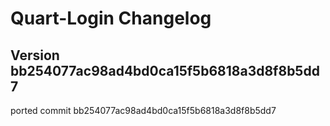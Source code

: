 Quart-Login Changelog
=====================

Version bb254077ac98ad4bd0ca15f5b6818a3d8f8b5dd7
-------------

ported commit bb254077ac98ad4bd0ca15f5b6818a3d8f8b5dd7
